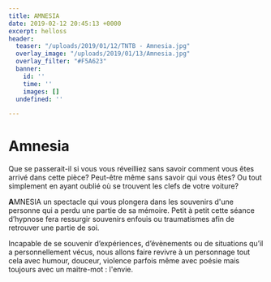 ```yaml
---
title: AMNESIA
date: 2019-02-12 20:45:13 +0000
excerpt: helloss
header:
  teaser: "/uploads/2019/01/12/TNTB - Amnesia.jpg"
  overlay_image: "/uploads/2019/01/13/Amnesia.jpg"
  overlay_filter: "#F5A623"
  banner:
    id: ''
    time: ''
    images: []
  undefined: ''

---
```

# Amnesia

Que se passerait-il si vous vous réveilliez sans savoir comment vous êtes arrivé dans cette pièce? Peut-être même sans savoir qui vous êtes? Ou tout simplement en ayant oublié où se trouvent les clefs de votre voiture?

**A**MNESIA un spectacle qui vous plongera dans les souvenirs d'une personne qui a perdu une partie de sa mémoire. Petit à petit cette séance d’hypnose fera ressurgir souvenirs enfouis ou traumatismes afin de retrouver une partie de soi.

Incapable de se souvenir d’expériences, d’évènements ou de situations qu’il a personnellement vécus, nous allons faire revivre à un personnage tout cela avec humour, douceur, violence parfois même avec poésie mais toujours avec un maitre-mot : l'envie.